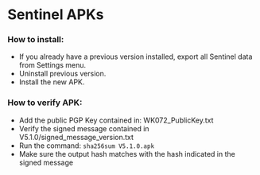 # Sentinel APKs

### How to install:

- If you already have a previous version installed, export all Sentinel data from Settings menu.
- Uninstall previous version.
- Install the new APK. 

### How to verify APK:

- Add the public PGP Key contained in: WK072_PublicKey.txt
- Verify the signed message contained in V5.1.0/signed_message_version.txt
- Run the command: `sha256sum V5.1.0.apk`
- Make sure the output hash matches with the hash indicated in the signed message

